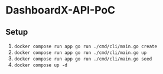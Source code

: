 # DashboardX-API-PoC

## Setup

1. `docker compose run app go run ./cmd/cli/main.go create`
2. `docker compose run app go run ./cmd/cli/main.go up`
3. `docker compose run app go run ./cmd/cli/main.go seed`
4. `docker compose up -d`
